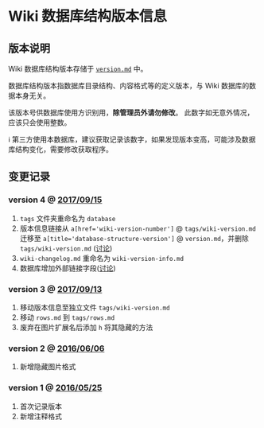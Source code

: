 ﻿﻿Wiki 数据库结构版本信息  
=================
## 版本说明

Wiki 数据库结构版本存储于 [`version.md`](version) 中。

数据库结构版本指数据库目录结构、内容格式等的定义版本，与 Wiki 数据库的数据本身无关。

该版本号供数据库使用方识别用，**除管理员外请勿修改**。
此数字如无意外情况，应该只会使用整数。

ℹ 第三方使用本数据库，建议获取记录该数字，如果发现版本变高，可能涉及数据库结构变化，需要修改获取程序。

## 变更记录

### version 4 @ [2017/09/15](_compare/b1dde8e8064247ceb283a1f47fa358240d385967)
1.  `tags` 文件夹重命名为 `database`
1.  版本信息链接从 `a[href='wiki-version-number']` @ `tags/wiki-version.md` 迁移至 `a[title='database-structure-version']` @ `version.md`，并删除`tags/wiki-version.md` ([讨论](../issues/30))     
1.  `wiki-changelog.md` 重命名为 `wiki-version-info.md`  
1.  数据库增加外部链接字段([讨论](../issues/29))

### version 3 @ [2017/09/13](_compare/f22d6e7138b948d5226b579579881bd67f1a36eb)
1.  移动版本信息至独立文件 `tags/wiki-version.md`  
1.  移动 `rows.md` 到 `tags/rows.md`  
1.  废弃在图片扩展名后添加 `h` 将其隐藏的方法

### version 2 @ [2016/06/06](_compare/533d5e20bece0c3bc84e1987994fe6ade030f2f9)
1.  新增隐藏图片格式  

### version 1 @ [2016/05/25](_compare/18b79c1314f53315e96793834550af9692f346c6)
1.  首次记录版本  
1.  新增注释格式
